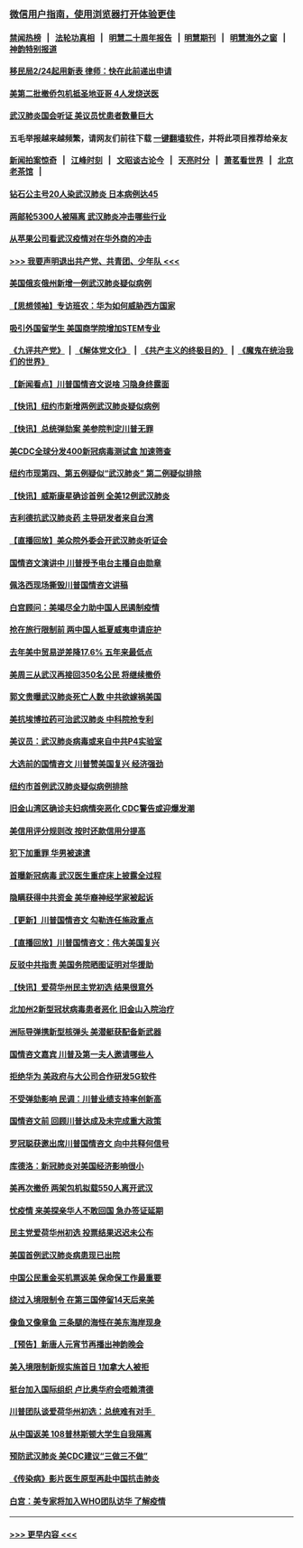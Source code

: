 ### [微信用户指南，使用浏览器打开体验更佳](https://github.com/gfw-breaker/banned-news1/blob/master/indexes/wechat-guide.md?t=0)
#### [禁闻热榜](热点新闻.md?t=0)  &nbsp;&nbsp;|&nbsp;&nbsp; [法轮功真相](https://github.com/gfw-breaker/truth/blob/master/README.md?t=0) &nbsp;&nbsp;|&nbsp;&nbsp; [明慧二十周年报告](https://github.com/gfw-breaker/mh-reports/blob/master/README.md?t=0) &nbsp;&nbsp;|&nbsp;&nbsp;[明慧期刊](https://github.com/gfw-breaker/mh-qikan) &nbsp;&nbsp;|&nbsp;&nbsp; [明慧海外之窗](https://github.com/gfw-breaker/mh-news/blob/master/README.md?t=0) &nbsp;&nbsp;|&nbsp;&nbsp; [神韵特别报道](https://github.com/gfw-breaker/mh-news/blob/master/shenyun.md?t=0)
#### [移民局2/24起用新表  律师：快在此前递出申请](../pages/nsc412/n11848220.md?t=02061733) 
#### [美第二批撤侨包机抵圣地亚哥 4人发烧送医](../pages/nsc412/n11847923.md?t=02061733) 
#### [武汉肺炎国会听证 美议员忧患者数量巨大](../pages/nsc412/n11844851.md?t=02061733) 
#### 五毛举报越来越频繁，请网友们前往下载 [一键翻墙软件](https://github.com/gfw-breaker/ssr-accounts)，并将此项目推荐给亲友
#### [新闻拍案惊奇](https://github.com/gfw-breaker/banned-news1/blob/master/pages/link4.md) &nbsp;&nbsp;|&nbsp;&nbsp; [江峰时刻](https://github.com/gfw-breaker/banned-news1/blob/master/pages/link4.md) &nbsp;&nbsp;|&nbsp;&nbsp; [文昭谈古论今](https://github.com/gfw-breaker/banned-news1/blob/master/pages/link4.md) &nbsp;&nbsp;|&nbsp;&nbsp; [天亮时分](https://github.com/gfw-breaker/banned-news1/blob/master/pages/link4.md) &nbsp;&nbsp;|&nbsp;&nbsp; [萧茗看世界](https://github.com/gfw-breaker/banned-news1/blob/master/pages/link4.md) &nbsp;&nbsp;|&nbsp;&nbsp; [北京老茶馆](https://github.com/gfw-breaker/banned-news1/blob/master/pages/link4.md) &nbsp;&nbsp;|&nbsp;&nbsp; 
#### [钻石公主号20人染武汉肺炎 日本病例达45](../pages/nsc412/n11847823.md?t=02061733) 
#### [两邮轮5300人被隔离 武汉肺炎冲击哪些行业](../pages/nsc412/n11847456.md?t=02061733) 
#### [从苹果公司看武汉疫情对在华外商的冲击](../pages/nsc412/n11847586.md?t=02061733) 
#### [>>> 我要声明退出共产党、共青团、少年队 <<<](https://github.com/begood0513/goodnews/blob/master/quit/letter.md) 
#### [美国俄亥俄州新增一例武汉肺炎疑似病例](../pages/nsc412/n11847714.md?t=02061733) 
#### [【思想领袖】专访班农：华为如何威胁西方国家](../pages/nsc412/n11847306.md?t=02061733) 
#### [吸引外国留学生 美国商学院增加STEM专业](../pages/nsc412/n11847417.md?t=02061733) 
#### [《九评共产党》](https://github.com/begood0513/9ping.md/blob/master/README.md) &nbsp;|&nbsp; [《解体党文化》](../../../../jtdwh.md/blob/master/README.md)  &nbsp;|&nbsp; [《共产主义的终极目的》](../../../../gczydzjmd.md/blob/master/README.md) &nbsp;|&nbsp; [《魔鬼在统治我们的世界》](../../../../mgztzwmdsj.md/blob/master/README.md) 
#### [【新闻看点】川普国情咨文说啥 习隐身终露面](../pages/nsc412/n11847016.md?t=02061733) 
#### [【快讯】纽约市新增两例武汉肺炎疑似病例](../pages/nsc412/n11847250.md?t=02061733) 
#### [【快讯】总统弹劾案 美参院判定川普无罪](../pages/nsc412/n11847316.md?t=02061733) 
#### [美CDC全球分发400新冠病毒测试盒 加速筛查](../pages/nsc412/n11847260.md?t=02061733) 
#### [纽约市现第四、第五例疑似“武汉肺炎”   第二例疑似排除](../pages/nsc412/n11847332.md?t=02061733) 
#### [【快讯】威斯康星确诊首例 全美12例武汉肺炎](../pages/nsc412/n11847162.md?t=02061733) 
#### [吉利德抗武汉肺炎药 主导研发者来自台湾](../pages/nsc412/n11847064.md?t=02061733) 
#### [【直播回放】美众院外委会开武汉肺炎听证会](../pages/nsc412/n11846727.md?t=02061733) 
#### [国情咨文演讲中 川普授予电台主播自由勋章](../pages/nsc412/n11846815.md?t=02061733) 
#### [佩洛西现场撕毁川普国情咨文讲稿](../pages/nsc412/n11846724.md?t=02061733) 
#### [白宫顾问：美竭尽全力助中国人民遏制疫情](../pages/nsc412/n11846756.md?t=02061733) 
#### [抢在旅行限制前 两中国人抵夏威夷申请庇护](../pages/nsc412/n11846866.md?t=02061733) 
#### [去年美中贸易逆差降17.6% 五年来最低点](../pages/nsc412/n11846755.md?t=02061733) 
#### [美周三从武汉再接回350名公民 将继续撤侨](../pages/nsc412/n11846705.md?t=02061733) 
#### [郭文贵曝武汉肺炎死亡人数 中共欲嫁祸美国](../pages/nsc412/n11846240.md?t=02061733) 
#### [美抗埃博拉药可治武汉肺炎 中科院抢专利](../pages/nsc412/n11846409.md?t=02061733) 
#### [美议员：武汉肺炎病毒或来自中共P4实验室](../pages/nsc412/n11846043.md?t=02061733) 
#### [大选前的国情咨文 川普赞美国复兴 经济强劲](../pages/nsc412/n11845526.md?t=02061733) 
#### [纽约市首例武汉肺炎疑似病例排除](../pages/nsc412/n11844989.md?t=02061733) 
#### [旧金山湾区确诊夫妇病情突恶化 CDC警告或迎爆发潮](../pages/nsc412/n11845730.md?t=02061733) 
#### [美信用评分规则改  按时还款信用分提高](../pages/nsc412/n11845488.md?t=02061733) 
#### [犯下加重罪 华男被速遣](../pages/nsc412/n11845476.md?t=02061733) 
#### [首曝新冠病毒 武汉医生重症床上披露全过程](../pages/nsc412/n11845150.md?t=02061733) 
#### [隐瞒获得中共资金 美华裔神经学家被起诉](../pages/nsc412/n11844879.md?t=02061733) 
#### [【更新】川普国情咨文 勾勒连任施政重点](../pages/nsc412/n11845223.md?t=02061733) 
#### [【直播回放】川普国情咨文：伟大美国复兴](../pages/nsc412/n11842079.md?t=02061733) 
#### [反驳中共指责 美国务院晒图证明对华援助](../pages/nsc412/n11844859.md?t=02061733) 
#### [【快讯】爱荷华州民主党初选 结果很意外](../pages/nsc412/n11844878.md?t=02061733) 
#### [北加州2新型冠状病毒患者恶化 旧金山入院治疗](../pages/nsc412/n11844842.md?t=02061733) 
#### [洲际导弹携新型核弹头 美潜艇获配备新武器](../pages/nsc412/n11844680.md?t=02061733) 
#### [国情咨文嘉宾 川普及第一夫人邀请哪些人](../pages/nsc412/n11844712.md?t=02061733) 
#### [拒绝华为 美政府与大公司合作研发5G软件](../pages/nsc412/n11844625.md?t=02061733) 
#### [不受弹劾影响 民调：川普业绩支持率创新高](../pages/nsc412/n11844622.md?t=02061733) 
#### [国情咨文前 回顾川普达成及未完成重大政策](../pages/nsc412/n11844581.md?t=02061733) 
#### [罗冠聪获邀出席川普国情咨文 向中共释何信号](../pages/nsc412/n11844355.md?t=02061733) 
#### [库德洛：新冠肺炎对美国经济影响很小](../pages/nsc412/n11844418.md?t=02061733) 
#### [美再次撤侨 两架包机拟载550人离开武汉](../pages/nsc412/n11844407.md?t=02061733) 
#### [忧疫情 来美探亲华人不敢回国 急办签证延期](../pages/nsc412/n11843344.md?t=02061733) 
#### [民主党爱荷华州初选 投票结果迟迟未公布](../pages/nsc412/n11844207.md?t=02061733) 
#### [美国首例武汉肺炎病患现已出院](../pages/nsc412/n11842740.md?t=02061733) 
#### [中国公民重金买机票返美 保命保工作最重要](../pages/nsc412/n11843282.md?t=02061733) 
#### [绕过入境限制令  在第三国停留14天后来美](../pages/nsc412/n11843341.md?t=02061733) 
#### [像鱼又像章鱼 三条腿的海怪在美东海岸现身](../pages/nsc412/n11843092.md?t=02061733) 
#### [【预告】新唐人元宵节再播出神韵晚会](../pages/nsc412/n11843192.md?t=02061733) 
#### [美入境限制新规实施首日 1加拿大人被拒](../pages/nsc412/n11843058.md?t=02061733) 
#### [挺台加入国际组织 卢比奥华府会唔赖清德](../pages/nsc412/n11843023.md?t=02061733) 
#### [川普团队谈爱荷华州初选：总统难有对手  ](../pages/nsc412/n11842867.md?t=02061733) 
#### [从中国返美 108普林斯顿大学生自我隔离](../pages/nsc412/n11842714.md?t=02061733) 
#### [预防武汉肺炎 美CDC建议“三做三不做”](../pages/nsc412/n11842700.md?t=02061733) 
#### [《传染病》影片医生原型再赴中国抗击肺炎](../pages/nsc412/n11842626.md?t=02061733) 
#### [白宫：美专家将加入WHO团队访华 了解疫情](../pages/nsc412/n11842198.md?t=02061733) 

----
#### [ >>> 更早内容 <<< ](../indexes/nsc412-earlier.md)

